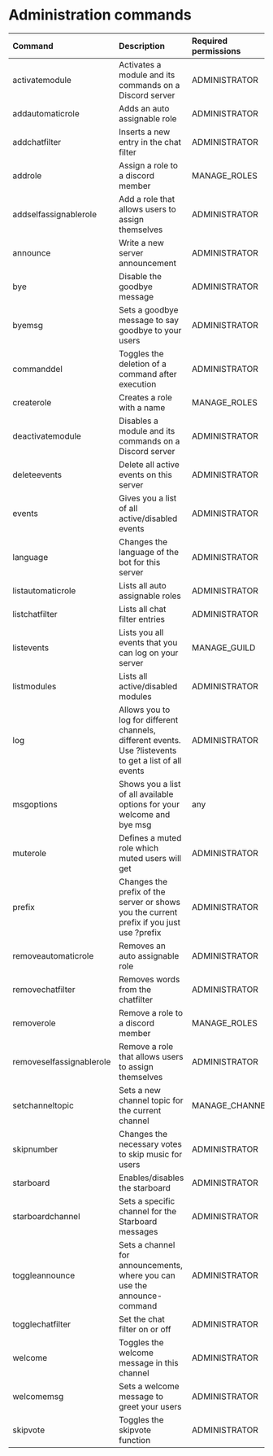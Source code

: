 # Administration commands

| Command | Description | Required permissions |
| :--- | :--- | :--- |
|activatemodule           | Activates a module and its commands on a Discord server | ADMINISTRATOR|
|addautomaticrole         | Adds an auto assignable role | ADMINISTRATOR|
|addchatfilter            | Inserts a new entry in the chat filter | ADMINISTRATOR|
|addrole                  | Assign a role to a discord member | MANAGE_ROLES|
|addselfassignablerole    | Add a role that allows users to assign themselves | ADMINISTRATOR|
|announce                 | Write a new server announcement | ADMINISTRATOR|
|bye                      | Disable the goodbye message | ADMINISTRATOR|
|byemsg                   | Sets a goodbye message to say goodbye to your users | ADMINISTRATOR|
|commanddel               | Toggles the deletion of a command after execution | ADMINISTRATOR|
|createrole               | Creates a role with a name | MANAGE_ROLES|
|deactivatemodule         | Disables a module and its commands on a Discord server | ADMINISTRATOR|
|deleteevents             | Delete all active events on this server | ADMINISTRATOR|
|events                   | Gives you a list of all active/disabled events | ADMINISTRATOR|
|language                 | Changes the language of the bot for this server | ADMINISTRATOR|
|listautomaticrole        | Lists all auto assignable roles | ADMINISTRATOR|
|listchatfilter           | Lists all chat filter entries | ADMINISTRATOR|
|listevents               | Lists you all events that you can log on your server | MANAGE_GUILD|
|listmodules              | Lists all active/disabled modules | ADMINISTRATOR|
|log                      | Allows you to log for different channels, different events. Use ?listevents to get a list of all events | ADMINISTRATOR|
|msgoptions               | Shows you a list of all available options for your welcome and bye msg | any|
|muterole                 | Defines a muted role which muted users will get | ADMINISTRATOR|
|prefix                   | Changes the prefix of the server or shows you the current prefix if you just use ?prefix | ADMINISTRATOR|
|removeautomaticrole      | Removes an auto assignable role | ADMINISTRATOR|
|removechatfilter         | Removes words from the chatfilter | ADMINISTRATOR|
|removerole               | Remove a role to a discord member | MANAGE_ROLES|
|removeselfassignablerole | Remove a role that allows users to assign themselves | ADMINISTRATOR|
|setchanneltopic          | Sets a new channel topic for the current channel | MANAGE_CHANNELS|
|skipnumber               | Changes the necessary votes to skip music for users | ADMINISTRATOR|
|starboard                | Enables/disables the starboard | ADMINISTRATOR|
|starboardchannel         | Sets a specific channel for the Starboard messages | ADMINISTRATOR|
|toggleannounce           | Sets a channel for announcements, where you can use the announce-command | ADMINISTRATOR|
|togglechatfilter         | Set the chat filter on or off | ADMINISTRATOR|
|welcome                  | Toggles the welcome message in this channel | ADMINISTRATOR|
|welcomemsg               | Sets a welcome message to greet your users | ADMINISTRATOR|
|skipvote                 | Toggles the skipvote function | ADMINISTRATOR